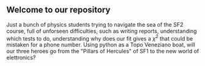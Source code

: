 ## Welcome to our repository
Just a bunch of physics students trying to navigate the sea of the SF2 course, full of unforseen difficulties, such as writing reports, understanding which tests to do, understanding why does our fit gives a $\chi^2$ that could be mistaken for a phone number.
Using python as a Topo Veneziano boat, will our three heroes go from the "Pillars of Hercules" of SF1 to the new world of elettronics?
